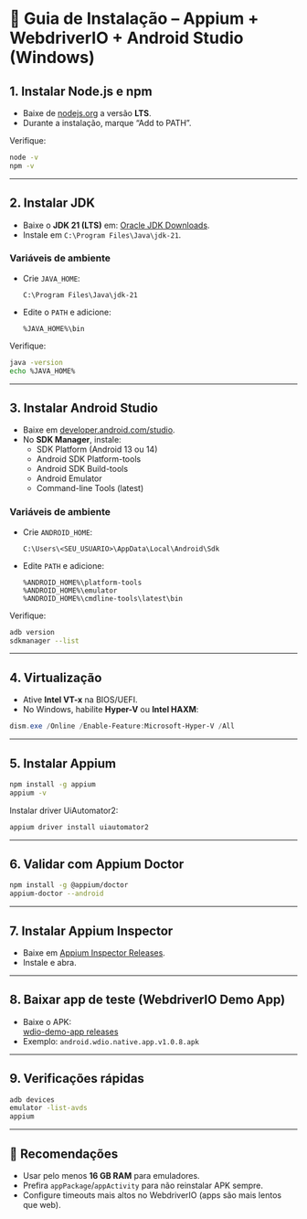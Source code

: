 # 🚀 Guia de Instalação – Appium + WebdriverIO + Android Studio (Windows)

## 1. Instalar Node.js e npm
- Baixe de [nodejs.org](https://nodejs.org/) a versão **LTS**.  
- Durante a instalação, marque “Add to PATH”.

Verifique:
```bash
node -v
npm -v
```

---

## 2. Instalar JDK
- Baixe o **JDK 21 (LTS)** em: [Oracle JDK Downloads](https://www.oracle.com/java/technologies/downloads/).  
- Instale em `C:\Program Files\Java\jdk-21`.

### Variáveis de ambiente
- Crie `JAVA_HOME`:  
  ```
  C:\Program Files\Java\jdk-21
  ```
- Edite o `PATH` e adicione:
  ```
  %JAVA_HOME%\bin
  ```

Verifique:
```bash
java -version
echo %JAVA_HOME%
```

---

## 3. Instalar Android Studio
- Baixe em [developer.android.com/studio](https://developer.android.com/studio).  
- No **SDK Manager**, instale:
  - SDK Platform (Android 13 ou 14)
  - Android SDK Platform-tools
  - Android SDK Build-tools
  - Android Emulator
  - Command-line Tools (latest)

### Variáveis de ambiente
- Crie `ANDROID_HOME`:  
  ```
  C:\Users\<SEU_USUARIO>\AppData\Local\Android\Sdk
  ```
- Edite `PATH` e adicione:
  ```
  %ANDROID_HOME%\platform-tools
  %ANDROID_HOME%\emulator
  %ANDROID_HOME%\cmdline-tools\latest\bin
  ```

Verifique:
```bash
adb version
sdkmanager --list
```

---

## 4. Virtualização
- Ative **Intel VT-x** na BIOS/UEFI.  
- No Windows, habilite **Hyper-V** ou **Intel HAXM**:
```powershell
dism.exe /Online /Enable-Feature:Microsoft-Hyper-V /All
```

---

## 5. Instalar Appium
```bash
npm install -g appium
appium -v
```

Instalar driver UiAutomator2:
```bash
appium driver install uiautomator2
```

---

## 6. Validar com Appium Doctor
```bash
npm install -g @appium/doctor
appium-doctor --android
```

---

## 7. Instalar Appium Inspector
- Baixe em [Appium Inspector Releases](https://github.com/appium/appium-inspector/releases).  
- Instale e abra.

---

## 8. Baixar app de teste (WebdriverIO Demo App)
- Baixe o APK:  
  [wdio-demo-app releases](https://github.com/webdriverio/native-demo-app/releases)  
- Exemplo: `android.wdio.native.app.v1.0.8.apk`

---

## 9. Verificações rápidas
```bash
adb devices
emulator -list-avds
appium
```

---

## 📌 Recomendações
- Usar pelo menos **16 GB RAM** para emuladores.  
- Prefira `appPackage`/`appActivity` para não reinstalar APK sempre.  
- Configure timeouts mais altos no WebdriverIO (apps são mais lentos que web).
